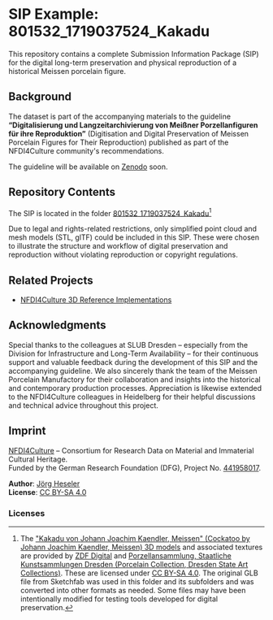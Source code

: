 # SIP Example: 801532_1719037524_Kakadu

This repository contains a complete Submission Information Package (SIP) for the digital long-term preservation and physical reproduction of a historical Meissen porcelain figure.

## Background

The dataset is part of the accompanying materials to the guideline
**“Digitalisierung und Langzeitarchivierung von Meißner Porzellanfiguren für ihre Reproduktion”** (Digitisation and Digital Preservation of Meissen Porcelain Figures for Their Reproduction) published as part of the NFDI4Culture community's recommendations.

The guideline will be available on [Zenodo](https://doi.org/10.5281/zenodo.15481637) soon.

## Repository Contents

The SIP is located in the folder [801532_1719037524_Kakadu](./801532_1719037524_Kakadu/)[^1]

Due to legal and rights-related restrictions, only simplified point cloud and mesh models (STL, glTF) could be included in this SIP. These were chosen to illustrate the structure and workflow of digital preservation and reproduction without violating reproduction or copyright regulations.

## Related Projects

- [NFDI4Culture 3D Reference Implementations](https://github.com/JoergHeseler/nfdi4culture-3d-reference-implementations)

## Acknowledgments

Special thanks to the colleagues at SLUB Dresden – especially from the Division for Infrastructure and Long-Term Availability – for their continuous support and valuable feedback during the development of this SIP and the accompanying guideline. We also sincerely thank the team of the Meissen Porcelain Manufactory for their collaboration and insights into the historical and contemporary production processes. Appreciation is likewise extended to the NFDI4Culture colleagues in Heidelberg for their helpful discussions and technical advice throughout this project.

## Imprint

[NFDI4Culture](https://nfdi4culture.de/) – Consortium for Research Data on Material and Immaterial Cultural Heritage.  
Funded by the German Research Foundation (DFG), Project No. [441958017](https://gepris.dfg.de/gepris/projekt/441958017).

**Author**: [Jörg Heseler](https://orcid.org/0000-0002-1497-627X)  
**License**: [CC BY-SA 4.0](https://creativecommons.org/licenses/by-sa/4.0/)

### Licenses

[^1]: The ["Kakadu von Johann Joachim Kaendler, Meissen" (Cockatoo by Johann Joachim Kaendler, Meissen) 3D models](https://sketchfab.com/3d-models/cockatoo-von-johann-joachim-kaendler-meissen-ddebac799fa14d389a6acc68f9cbfcdf) and associated textures are provided by [ZDF Digital](https://zdf.digital/) and [Porzellansammlung, Staatliche Kunstsammlungen Dresden (Porcelain Collection, Dresden State Art Collections)](https://www.skd.museum/). These are licensed under [CC BY-SA 4.0](https://creativecommons.org/licenses/by-sa/4.0/). The original GLB file from Sketchfab was used in this folder and its subfolders and was converted into other formats as needed. Some files may have been intentionally modified for testing tools developed for digital preservation.
